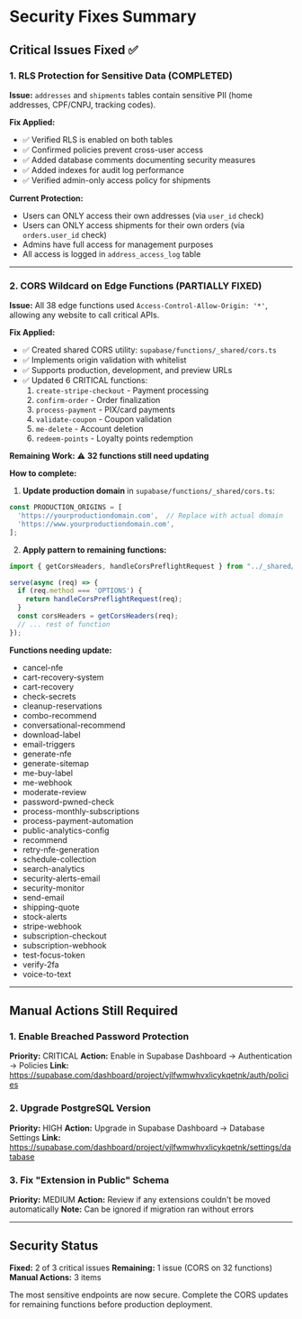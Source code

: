 # Security Fixes Summary

## Critical Issues Fixed ✅

### 1. RLS Protection for Sensitive Data (COMPLETED)
**Issue:** `addresses` and `shipments` tables contain sensitive PII (home addresses, CPF/CNPJ, tracking codes).

**Fix Applied:**
- ✅ Verified RLS is enabled on both tables
- ✅ Confirmed policies prevent cross-user access
- ✅ Added database comments documenting security measures
- ✅ Added indexes for audit log performance
- ✅ Verified admin-only access policy for shipments

**Current Protection:**
- Users can ONLY access their own addresses (via `user_id` check)
- Users can ONLY access shipments for their own orders (via `orders.user_id` check)
- Admins have full access for management purposes
- All access is logged in `address_access_log` table

---

### 2. CORS Wildcard on Edge Functions (PARTIALLY FIXED)
**Issue:** All 38 edge functions used `Access-Control-Allow-Origin: '*'`, allowing any website to call critical APIs.

**Fix Applied:**
- ✅ Created shared CORS utility: `supabase/functions/_shared/cors.ts`
- ✅ Implements origin validation with whitelist
- ✅ Supports production, development, and preview URLs
- ✅ Updated 6 CRITICAL functions:
  1. `create-stripe-checkout` - Payment processing
  2. `confirm-order` - Order finalization
  3. `process-payment` - PIX/card payments
  4. `validate-coupon` - Coupon validation
  5. `me-delete` - Account deletion
  6. `redeem-points` - Loyalty points redemption

**Remaining Work:**
⚠️ **32 functions still need updating**

**How to complete:**

1. **Update production domain** in `supabase/functions/_shared/cors.ts`:
```typescript
const PRODUCTION_ORIGINS = [
  'https://yourproductiondomain.com',  // Replace with actual domain
  'https://www.yourproductiondomain.com',
];
```

2. **Apply pattern to remaining functions:**
```typescript
import { getCorsHeaders, handleCorsPreflightRequest } from "../_shared/cors.ts";

serve(async (req) => {
  if (req.method === 'OPTIONS') {
    return handleCorsPreflightRequest(req);
  }
  const corsHeaders = getCorsHeaders(req);
  // ... rest of function
});
```

**Functions needing update:**
- cancel-nfe
- cart-recovery-system
- cart-recovery
- check-secrets
- cleanup-reservations
- combo-recommend
- conversational-recommend
- download-label
- email-triggers
- generate-nfe
- generate-sitemap
- me-buy-label
- me-webhook
- moderate-review
- password-pwned-check
- process-monthly-subscriptions
- process-payment-automation
- public-analytics-config
- recommend
- retry-nfe-generation
- schedule-collection
- search-analytics
- security-alerts-email
- security-monitor
- send-email
- shipping-quote
- stock-alerts
- stripe-webhook
- subscription-checkout
- subscription-webhook
- test-focus-token
- verify-2fa
- voice-to-text

---

## Manual Actions Still Required

### 1. Enable Breached Password Protection
**Priority:** CRITICAL
**Action:** Enable in Supabase Dashboard → Authentication → Policies
**Link:** https://supabase.com/dashboard/project/vjlfwmwhvxlicykqetnk/auth/policies

### 2. Upgrade PostgreSQL Version
**Priority:** HIGH
**Action:** Upgrade in Supabase Dashboard → Database Settings
**Link:** https://supabase.com/dashboard/project/vjlfwmwhvxlicykqetnk/settings/database

### 3. Fix "Extension in Public" Schema
**Priority:** MEDIUM
**Action:** Review if any extensions couldn't be moved automatically
**Note:** Can be ignored if migration ran without errors

---

## Security Status

**Fixed:** 2 of 3 critical issues
**Remaining:** 1 issue (CORS on 32 functions)
**Manual Actions:** 3 items

The most sensitive endpoints are now secure. Complete the CORS updates for remaining functions before production deployment.
